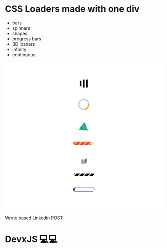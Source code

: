 # CSS Loaders made with one div
- bars
- spinners
- shapes
- progress bars
- 3D loaders
- infinity
- continuous

![Loaders](img/loaders.png)

Wrote based Linkedin POST

# DevxJS 💻💻